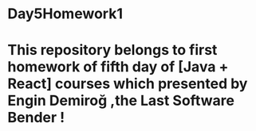 # Day5Homework1
# This repository belongs to first homework of fifth day of [Java + React] courses which presented by Engin Demiroğ ,the Last Software Bender !
